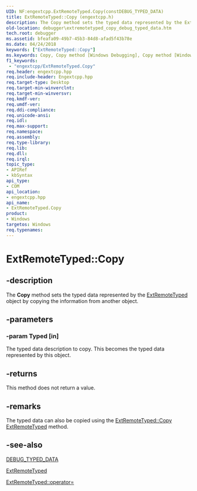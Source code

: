 ```yaml
---
UID: NF:engextcpp.ExtRemoteTyped.Copy(constDEBUG_TYPED_DATA)
title: ExtRemoteTyped::Copy (engextcpp.h)
description: The Copy method sets the typed data represented by the ExtRemoteTyped object by copying the information from another object.
old-location: debugger\extremotetyped_copy_debug_typed_data.htm
tech.root: debugger
ms.assetid: bfeafa09-49b7-45b3-84d8-afad5f43b78e
ms.date: 04/24/2018
keywords: ["ExtRemoteTyped::Copy"]
ms.keywords: Copy, Copy method [Windows Debugging], Copy method [Windows Debugging],ExtRemoteTyped class, ExtRemoteTyped class [Windows Debugging],Copy method, ExtRemoteTyped.Copy, ExtRemoteTyped.Copy(const DEBUG_TYPED_DATA*), ExtRemoteTyped::Copy, debugger.extremotetyped_copy_debug_typed_data
f1_keywords:
 - "engextcpp/ExtRemoteTyped.Copy"
req.header: engextcpp.hpp
req.include-header: Engextcpp.hpp
req.target-type: Desktop
req.target-min-winverclnt:
req.target-min-winversvr:
req.kmdf-ver:
req.umdf-ver:
req.ddi-compliance:
req.unicode-ansi:
req.idl:
req.max-support:
req.namespace:
req.assembly:
req.type-library:
req.lib:
req.dll:
req.irql:
topic_type:
- APIRef
- kbSyntax
api_type:
- COM
api_location:
- engextcpp.hpp
api_name:
- ExtRemoteTyped.Copy
product:
- Windows
targetos: Windows
req.typenames:
---
```


# ExtRemoteTyped::Copy


## -description


The <b>Copy</b> method sets the typed data represented by the <a href="https://docs.microsoft.com/windows-hardware/drivers/ddi/engextcpp/nl-engextcpp-extremotetyped">ExtRemoteTyped</a> object by copying the information from another object.


## -parameters




### -param Typed [in]

The typed data description to copy. This becomes the typed data represented by this object.


## -returns



This method does not return a value.




## -remarks



The typed data can also be copied using the <a href="https://docs.microsoft.com/windows-hardware/drivers/ddi/engextcpp/nf-engextcpp-extremotetyped-copy(constextremotetyped_)">ExtRemoteTyped::Copy ExtRemoteTyped</a> method.




## -see-also




<a href="https://docs.microsoft.com/windows-hardware/drivers/ddi/wdbgexts/ns-wdbgexts-_debug_typed_data">DEBUG_TYPED_DATA</a>



<a href="https://docs.microsoft.com/windows-hardware/drivers/ddi/engextcpp/nl-engextcpp-extremotetyped">ExtRemoteTyped</a>



<a href="https://docs.microsoft.com/previous-versions/windows/hardware/previsioning-framework/ff544357(v=vs.85)">ExtRemoteTyped::operator=</a>
 

 

